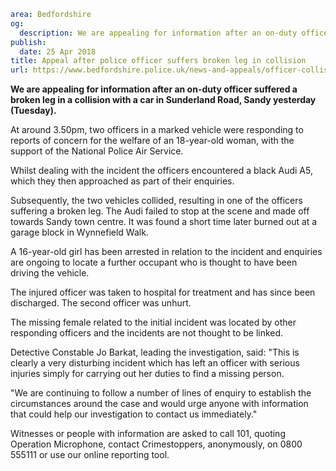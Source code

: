 ```yaml
area: Bedfordshire
og:
  description: We are appealing for information after an on-duty officer suffered a broken leg in a collision with a car in Sunderland Road, Sandy yesterday (Tuesday).
publish:
  date: 25 Apr 2018
title: Appeal after police officer suffers broken leg in collision
url: https://www.bedfordshire.police.uk/news-and-appeals/officer-collision-appeal-april18
```

**We are appealing for information after an on-duty officer suffered a broken leg in a collision with a car in Sunderland Road, Sandy yesterday (Tuesday).**

At around 3.50pm, two officers in a marked vehicle were responding to reports of concern for the welfare of an 18-year-old woman, with the support of the National Police Air Service.

Whilst dealing with the incident the officers encountered a black Audi A5, which they then approached as part of their enquiries.

Subsequently, the two vehicles collided, resulting in one of the officers suffering a broken leg. The Audi failed to stop at the scene and made off towards Sandy town centre. It was found a short time later burned out at a garage block in Wynnefield Walk.

A 16-year-old girl has been arrested in relation to the incident and enquiries are ongoing to locate a further occupant who is thought to have been driving the vehicle.

The injured officer was taken to hospital for treatment and has since been discharged. The second officer was unhurt.

The missing female related to the initial incident was located by other responding officers and the incidents are not thought to be linked.

Detective Constable Jo Barkat, leading the investigation, said: "This is clearly a very disturbing incident which has left an officer with serious injuries simply for carrying out her duties to find a missing person.

"We are continuing to follow a number of lines of enquiry to establish the circumstances around the case and would urge anyone with information that could help our investigation to contact us immediately."

Witnesses or people with information are asked to call 101, quoting Operation Microphone, contact Crimestoppers, anonymously, on 0800 555111 or use our online reporting tool.
